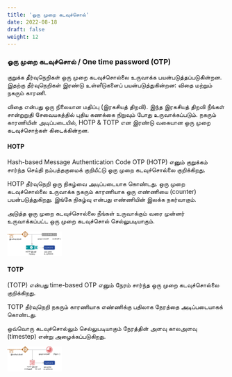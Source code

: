 ```yaml
---
title: 'ஓரு முறை கடவுச்சொல்'
date: 2022-08-18
draft: false
weight: 12
---
```


### __ஓரு முறை கடவுச்சொல் / One time password (OTP)__
குறுக்க தீர்வுநெறிகள் ஒரு முறை கடவுச்சொல்லை உருவாக்க பயன்படுத்தப்படுகின்றன. இதற்கு தீர்வுநெறிகள் இரண்டு உள்ளீடுகளைப் பயன்படுத்துகின்றன: விதை மற்றும் நகரும் காரணி.

விதை என்பது ஒரு நிலையான மதிப்பு (இரகசியத் திறவி). இந்த இரகசியத் திறவி நீங்கள் சான்றுறுதி சேவையகத்தில் புதிய கணக்கை நிறுவும் போது உருவாக்கப்படும். நகரும் காரணியின் அடிப்படையில், HOTP & TOTP என இரண்டு வகையான ஒரு முறை கடவுச்சொற்கள் கிடைக்கின்றன.

#### __HOTP__

Hash-based Message Authentication Code OTP (HOTP) எனும் குறுக்கம் சார்ந்த செய்தி நம்பத்தகுமைக் குறியீட்டு ஒரு முறை கடவுச்சொல்லை குறிக்கிறது.
 
HOTP தீர்வுநெறி ஒரு நிகழ்வை அடிப்படையாக கொண்டது. ஒரு முறை கடவுச்சொல்லை உருவாக்க நகரும் காரணியாக ஒரு எண்ணியை (counter) பயன்படுத்துகிறது. இங்கே நிகழ்வு என்பது எண்ணியின் இலக்க நகர்வாகும்.

அடுத்த ஒரு முறை கடவுச்சொல்லை நீங்கள் உருவாக்கும் வரை முன்னர் உருவாக்கப்பட்ட ஒரு முறை கடவுச்சொல் செல்லுபடியாகும்.

<img src="images/iam-ta/iam-hotp-ta.svg" width=25%>



#### __TOTP__

(TOTP) என்பது time-based OTP எனும் நேரம் சார்ந்த ஒரு முறை கடவுச்சொல்லை குறிக்கிறது. 

TOTP தீர்வுநெறி நகரும் காரணியாக எண்ணிக்கு பதிலாக நேரத்தை அடிப்படையாகக் கொண்டது. 

ஒவ்வொரு கடவுச்சொல்லும் செல்லுபடியாகும் நேரத்தின் அளவு காலஅளவு (timestep) என்று அழைக்கப்படுகிறது.

<img src="images/iam-ta/iam-totp-ta.svg" width=25%>